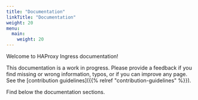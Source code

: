 ```yaml
---
title: "Documentation"
linkTitle: "Documentation"
weight: 20
menu:
  main:
    weight: 20
---
```


Welcome to HAProxy Ingress documentation!

This documentation is a work in progress. Please provide a feedback if you
find missing or wrong information, typos, or if you can improve any page.
See the [contribution guidelines]({{% relref "contribution-guidelines" %}}).

Find below the documentation sections.

